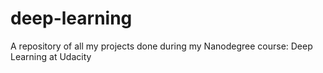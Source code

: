 # deep-learning
A repository of all my projects done during my Nanodegree course: Deep Learning at Udacity 
